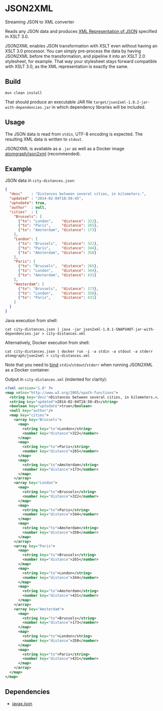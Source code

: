 # JSON2XML
Streaming JSON to XML converter

Reads any JSON data and produces [XML Representation of JSON](https://www.w3.org/TR/xslt-30/#json-to-xml-mapping) specified in XSLT 3.0.

JSON2XML enables JSON transformation with XSLT even without having an XSLT 3.0 processor. You can simply pre-process the data by having JSON2XML before the transformation, and pipeline it into an XSLT 2.0 stylesheet, for example. That way your stylesheet stays forward compatible with XSLT 3.0, as the XML representation is exactly the same.

## Build

    mvn clean install

That should produce an executable JAR file `target/json2xml-1.0.2-jar-with-dependencies.jar` in which dependency libraries will be included.

## Usage

The JSON data is read from `stdin`, UTF-8 encoding is expected. The resulting XML data is written to `stdout`.

JSON2XML is available as a `.jar` as well as a Docker image [atomgraph/json2xml](https://hub.docker.com/r/atomgraph/json2xml) (recommended).

## Example

JSON data in `city-distances.json`:

```json
{
  "desc"    : "Distances between several cities, in kilometers.",
  "updated" : "2014-02-04T18:50:45",
  "uptodate": true,
  "author"  : null,
  "cities"  : {
    "Brussels": [
      {"to": "London",    "distance": 322},
      {"to": "Paris",     "distance": 265},
      {"to": "Amsterdam", "distance": 173}
    ],
    "London": [
      {"to": "Brussels",  "distance": 322},
      {"to": "Paris",     "distance": 344},
      {"to": "Amsterdam", "distance": 358}
    ],
    "Paris": [
      {"to": "Brussels",  "distance": 265},
      {"to": "London",    "distance": 344},
      {"to": "Amsterdam", "distance": 431}
    ],
    "Amsterdam": [
      {"to": "Brussels",  "distance": 173},
      {"to": "London",    "distance": 358},
      {"to": "Paris",     "distance": 431}
    ]
  }
}
```

Java execution from shell:

    cat city-distances.json | java -jar json2xml-1.0.1-SNAPSHOT-jar-with-dependencies.jar > city-distances.xml

Alternatively, Docker execution from shell:

    cat city-distances.json | docker run -i -a stdin -a stdout -a stderr atomgraph/json2xml > city-distances.xml

Note that you need to [bind](https://docs.docker.com/engine/reference/commandline/run/#attach-to-stdinstdoutstderr--a) `stdin`/`stdout`/`stderr` when running JSON2XML as a Docker container.

Output in `city-distances.xml` (indented for clarity):

```xml
<?xml version="1.0" ?>
<map xmlns="http://www.w3.org/2005/xpath-functions">
  <string key="desc">Distances between several cities, in kilometers.</string>
  <string key="updated">2014-02-04T18:50:45</string>
  <boolean key="uptodate">true</boolean>
  <null key="author"/>
  <map key="cities">
    <array key="Brussels">
      <map>
        <string key="to">London</string>
        <number key="distance">322</number>
      </map>
      <map>
        <string key="to">Paris</string>
        <number key="distance">265</number>
      </map>
      <map>
        <string key="to">Amsterdam</string>
        <number key="distance">173</number>
      </map>
    </array>
    <array key="London">
      <map>
        <string key="to">Brussels</string>
        <number key="distance">322</number>
      </map>
      <map>
        <string key="to">Paris</string>
        <number key="distance">344</number>
      </map>
      <map>
        <string key="to">Amsterdam</string>
        <number key="distance">358</number>
      </map>
    </array>
    <array key="Paris">
      <map>
        <string key="to">Brussels</string>
        <number key="distance">265</number>
      </map>
      <map>
        <string key="to">London</string>
        <number key="distance">344</number>
      </map>
      <map>
        <string key="to">Amsterdam</string>
        <number key="distance">431</number>
      </map>
    </array>
    <array key="Amsterdam">
      <map>
        <string key="to">Brussels</string>
        <number key="distance">173</number>
      </map>
      <map>
        <string key="to">London</string>
        <number key="distance">358</number>
      </map>
      <map>
        <string key="to">Paris</string>
        <number key="distance">431</number>
      </map>
    </array>
  </map>
</map>
```

## Dependencies

* [javax.json](https://mvnrepository.com/artifact/org.glassfish/javax.json)
